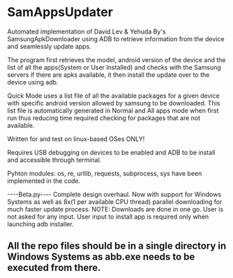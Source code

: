 # SamAppsUpdater
Automated implementation of David Lev &amp; Yehuda By's SamsungApkDownloader using ADB to retrieve information from the device and seamlessly update apps.

The program first retrieves the model, android version of the device and the list of all the apps(System or User Installed) and checks with the Samsung servers if there are apks available, it then install the update over to the device using adb.

Quick Mode uses a list file of all the available packages for a given device with specific android version allowed by samsung to be downloaded. This list file is automatically generated in Normal and All apps mode when first run thus reducing time required checking for packages that are not available.

Written for and test on linux-based OSes ONLY!

Requires USB debugging on devices to be enabled and ADB to be install and accessible through terminal.

Pyhton modules: os, re, urllib, requests, subprocess, sys have been implemented in the code.

----Beta.py----
Complete design overhaul. Now with support for Windows Systems as well as 8x(1 per available CPU thread) parallel downloading for much faster update process.
NOTE: Downloads are done in one go. User is not asked for any input. User input to install app is required only when launching adb installer.

All the repo files should be in a single directory in Windows Systems as abb.exe needs to be executed from there.
---------------
